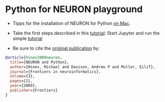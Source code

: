 # Python for NEURON playground

- Tipps for the installation of NEURON for Python [on Mac](install_on_Mac.md).

- Take the first steps described in this [tutorial](https://neuron.yale.edu/neuron/static/docs/neuronpython/firststeps.html): Start Jupyter and run the simple [tutorial](tutorial.ipynb)

- Be sure to cite the [original publication](https://www.frontiersin.org/articles/10.3389/neuro.11.001.2009/full) by:

```bibtex
@article{hines2009neuron,
  title={NEURON and Python},
  author={Hines, Michael and Davison, Andrew P and Muller, Eilif},
  journal={Frontiers in neuroinformatics},
  volume={3},
  pages={1},
  year={2009},
  publisher={Frontiers}
}
```


